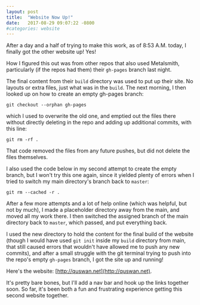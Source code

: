 ```yaml
---
layout: post
title:  "Website Now Up!"
date:   2017-08-29 09:07:22 -0800
#categories: website
---
```


After a day and a half of trying to make this work, as of 8:53 A.M. today, I finally got the other website up! Yes!

How I figured this out was from other repos that also used Metalsmith, particularly (if the repos had them) their ```gh-pages``` branch last night.

The final content from their ```build``` directory was used to put up their site. No layouts or extra files, just what was in the ```build```. The next morning, I then looked up on how to create an empty gh-pages branch:

```
git checkout --orphan gh-pages
```

which I used to overwrite the old one, and emptied out the files there without directly deleting in the repo and adding up additional commits, with this line:

```
git rm -rf .
```

That code removed the files from any future pushes, but did not delete the files themselves.

I also used the code below in my second attempt to create the empty branch, but I won't try this one again, since it yielded plenty of errors when I tried to switch my main directory's branch back to ```master```:

```
git rm --cached -r .
```

After a few more attempts and a lot of help online (which was helpful, but not by much), I made a placeholder directory away from the main, and moved all my work there. I then switched the assigned branch of the main directory back to ```master```, which passed, and put everything back.

I used the new directory to hold the content for the final build of the website (though I would have used ```git init``` inside my ```build``` directory from main, that still caused errors that wouldn't have allowed me to push any new commits), and after a small struggle with the git terminal trying to push into the repo's empty ```gh-pages``` branch, I got the site up and running!

Here's the website: [http://quswan.net](http://quswan.net).

It's pretty bare bones, but I'll add a nav bar and hook up the links together soon. So far, it's been both a fun and frustrating experience getting this second website together.
